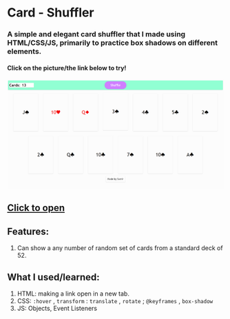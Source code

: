# Card - Shuffler 
### A simple and elegant card shuffler that I made using HTML/CSS/JS, primarily to practice box shadows on different elements. 
#### Click on the picture/the link below to try!

<a href="https://redplusblue.github.io/card-shuffler/" target="_blank" rel="noopener noreferrer"><img src="files/preview.png"></a>

## [Click to open](https://redplusblue.github.io/card-shuffler/)

## Features: 
1. Can show a any number of random set of cards from a standard deck of 52. 

## What I used/learned: 
1. HTML: making a link open in a new tab. 
2. CSS: `:hover` , `transform` : `translate` , `rotate` ; `@keyframes` , `box-shadow`
3. JS: Objects, Event Listeners
